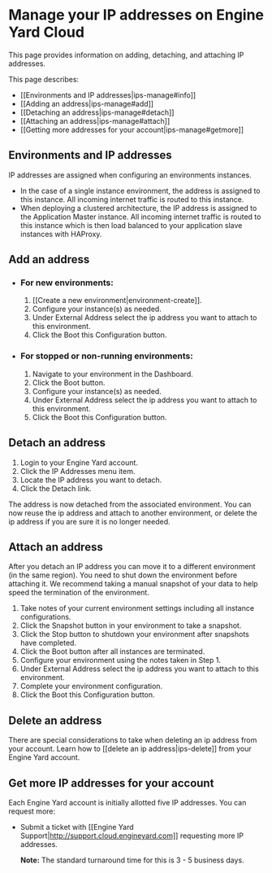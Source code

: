 # Manage your IP addresses on Engine Yard Cloud

This page provides information on adding, detaching, and 
attaching IP addresses.

This page describes:

  * [[Environments and IP addresses|ips-manage#info]]
  * [[Adding an address|ips-manage#add]]
  * [[Detaching an address|ips-manage#detach]]
  * [[Attaching an address|ips-manage#attach]]
  * [[Getting more addresses for your account|ips-manage#getmore]]



<h2 id="info">Environments and IP addresses</h2>

IP addresses are assigned when configuring an environments instances.

  * In the case of a single instance environment, the address is assigned to 
    this instance.  All incoming internet traffic is routed to this instance.
  * When deploying a clustered architecture, the IP address is assigned to the
    Application Master instance.  All incoming internet traffic is routed to this
    instance which is then load balanced to your application slave instances with
    HAProxy.



<h2 id="add">Add an address</h2>

* ### For new environments:

  1. [[Create a new environment|environment-create]].
  2. Configure your instance(s) as needed.
  3. Under External Address select the ip address you want to attach to this environment.
  4. Click the Boot this Configuration button. 


* ### For stopped or non-running environments:

  1. Navigate to your environment in the Dashboard.
  2. Click the Boot button.
  3. Configure your instance(s) as needed.
  4. Under External Address select the ip address you want to attach to this environment.
  5. Click the Boot this Configuration button.


<h2 id="detach">Detach an address</h2>

  1. Login to your Engine Yard account.
  2. Click the IP Addresses menu item.
  3. Locate the IP address you want to detach.
  4. Click the Detach link.

The address is now detached from the associated environment.  You can now reuse
the ip address and attach to another environment, or delete the ip address if you
are sure it is no longer needed.
  
  
<h2 id="attach">Attach an address</h2>

After you detach an IP address you can move it to a different environment (in the same region). 
You need to shut down the environment before attaching it.  We recommend 
taking a manual snapshot of your data to help speed the termination of the 
environment.

1. Take notes of your current environment settings including all instance configurations.
2. Click the Snapshot button in your environment to take a snapshot.
3. Click the Stop button to shutdown your environment after snapshots have completed.
4. Click the Boot button after all instances are terminated.
5. Configure your environment using the notes taken in Step 1.
6. Under External Address select the ip address you want to attach to this environment.
7. Complete your environment configuration.
8. Click the Boot this Configuration button.


## Delete an address
There are special considerations to take when deleting an ip address from your account.
Learn how to [[delete an ip address|ips-delete]] from your Engine Yard account.

<h2 id="getmore"> Get more IP addresses for your account</h2>

Each Engine Yard account is initially allotted five IP addresses. You can request more:

* Submit a ticket with [[Engine Yard Support|http://support.cloud.engineyard.com]] requesting more IP addresses.

    **Note:** The standard turnaround time for this is 3 - 5 business days.
    